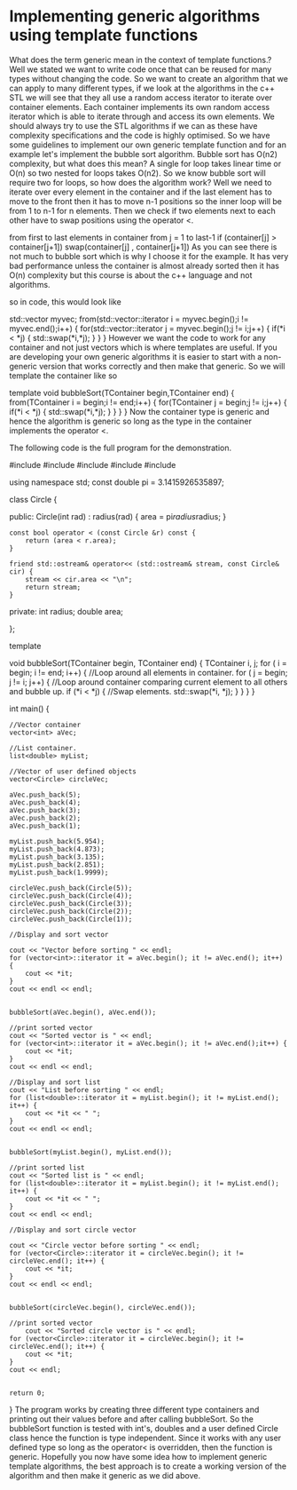 # Implementing generic algorithms using template functions

What does the term generic mean in the context of template functions.? Well we stated we want to write code once that can be reused for many types without changing the code. So we want to create an algorithm that we can apply to many different types, if we look at the algorithms in the c++ STL we will see that they all use a random access iterator to iterate over container elements. Each container implements its own random access iterator which is able to iterate through and access its own elements. We should always try to use the STL algorithms if we can as these have complexity specifications and the code is highly optimised. So we have some guidelines to implement our own generic template function and for an example let's implement the bubble sort algorithm. Bubble sort has O(n2) complexity, but what does this mean? A single for loop takes linear time or O(n) so two nested for loops takes O(n2). So we know bubble sort will require two for loops, so how does the algorithm work? Well we need to iterate over every element in the container and if the last element has to move to the front then it has to move n-1 positions so the inner loop will be from 1 to n-1 for n elements. Then we check if two elements next to each other have to swap positions using the operator <.

from first to last elements in container
	from j = 1 to last-1
		if (container[j] > container[j+1])
			swap(container[j] , container[j+1])
As you can see there is not much to bubble sort which is why I choose it for the example. It has very bad performance unless the container is almost already sorted then it has O(n) complexity but this course is about the c++ language and not algorithms.

so in code, this would look like

std::vector<int> myvec;
from(std::vector<int>::iterator i = myvec.begin();i != myvec.end();i++) {
	for(std::vector<int>::iterator j = myvec.begin();j != i;j++) {
		if(*i < *j) {
			std::swap(*i,*j);
		}
	}
}
However we want the code to work for any container and not just vectors which is where templates are useful. If you are developing your own generic algorithms it is easier to start with a non-generic version that works correctly and then make that generic. So we will template the container like so

template<typename TContainer>
void bubbleSort(TContainer begin,TContainer end) {
	from(TContainer i = begin;i != end;i++) {
		for(TContainer j = begin;j != i;j++) {
			if(*i < *j) {
				std::swap(*i,*j);
			}
		}
	}
}
Now the container type is generic and hence the algorithm is generic so long as the type in the container implements the operator <.

The following code is the full program for the demonstration.

#include <iostream>
#include <vector>
#include <list>
#include <map>
#include <iterator>

using namespace std;
const double pi = 3.1415926535897;

class Circle {

public:
	Circle(int rad) : radius(rad) {
		area = pi*radius*radius;
	}

	const bool operator < (const Circle &r) const {
		return (area < r.area);
	}

	friend std::ostream& operator<< (std::ostream& stream, const Circle& cir) {
		stream << cir.area << "\n";
		return stream;
	}

private:
	int radius;
	double area;

};

template<typename TContainer>

void bubbleSort(TContainer begin, TContainer end)
{
	TContainer i, j;
		for ( i = begin; i != end; i++) {
			//Loop around all elements in container.
			for ( j = begin; j != i; j++) {
				//Loop around container comparing current element to all others and bubble up.
				if (*i < *j) {
					//Swap elements.
					std::swap(*i, *j);
				}
			}
		}
}



int main() {

	//Vector container
	vector<int> aVec;

	//List container.
	list<double> myList;

	//Vector of user defined objects
	vector<Circle> circleVec;

	aVec.push_back(5);
	aVec.push_back(4);
	aVec.push_back(3);
	aVec.push_back(2);
	aVec.push_back(1);

	myList.push_back(5.954);
	myList.push_back(4.873);
	myList.push_back(3.135);
	myList.push_back(2.851);
	myList.push_back(1.9999);

	circleVec.push_back(Circle(5));
	circleVec.push_back(Circle(4));
	circleVec.push_back(Circle(3));
	circleVec.push_back(Circle(2));
	circleVec.push_back(Circle(1));

	//Display and sort vector

	cout << "Vector before sorting " << endl;
	for (vector<int>::iterator it = aVec.begin(); it != aVec.end(); it++) {
		cout << *it;
	}
	cout << endl << endl;


	bubbleSort(aVec.begin(), aVec.end());

	//print sorted vector
	cout << "Sorted vector is " << endl;
	for (vector<int>::iterator it = aVec.begin(); it != aVec.end();it++) {
		cout << *it;
	}
	cout << endl << endl;

	//Display and sort list
	cout << "List before sorting " << endl;
	for (list<double>::iterator it = myList.begin(); it != myList.end(); it++) {
		cout << *it << " ";
	}
	cout << endl << endl;


	bubbleSort(myList.begin(), myList.end());

	//print sorted list
	cout << "Sorted list is " << endl;
	for (list<double>::iterator it = myList.begin(); it != myList.end(); it++) {
		cout << *it << " ";
	}
	cout << endl << endl;

	//Display and sort circle vector

	cout << "Circle vector before sorting " << endl;
	for (vector<Circle>::iterator it = circleVec.begin(); it != circleVec.end(); it++) {
		cout << *it;
	}
	cout << endl << endl;


	bubbleSort(circleVec.begin(), circleVec.end());

	//print sorted vector
		cout << "Sorted circle vector is " << endl;
	for (vector<Circle>::iterator it = circleVec.begin(); it != circleVec.end(); it++) {
		cout << *it;
	}
	cout << endl;


	return 0;
}
The program works by creating three different type containers and printing out their values before and after calling bubbleSort. So the bubbleSort function is tested with int's, doubles and a user defined Circle class hence the function is type independent. Since it works with any user defined type so long as the operator< is overridden, then the function is generic. Hopefully you now have some idea how to implement generic template algorithms, the best approach is to create a working version of the algorithm and then make it generic as we did above.

